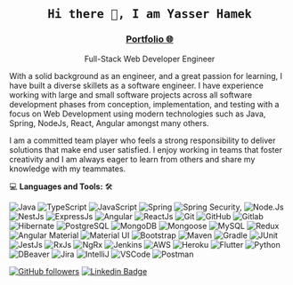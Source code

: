 <h2 align='center'><samp><strong>Hi there 👋, I am Yasser Hamek</strong></samp></h2>
<h3 align='center'><strong><a href="https://yasserhamek.github.io/portfolio/" target="_blank">Portfolio 🌐</a></strong></h3>
<p align='center'>Full-Stack Web Developer Engineer</p>

<p align='left'> With a solid background as an engineer, and a great passion for learning, I have built a diverse skillets as a software engineer. I have experience working with large and small software projects across all software development phases from conception, implementation, and testing with a focus on Web Development using modern technologies such as Java, Spring, NodeJs, React, Angular amongst many others.

I am a committed team player who feels a strong responsibility to
deliver solutions that make end user satisfied. I enjoy working in teams that foster creativity and I am always eager to learn from others and share my knowledge with my teammates. </p>

💻 **Languages and Tools:** 🛠️<br>

![Java](https://img.shields.io/badge/-Java-white?&logo=Java)
![TypeScript](https://img.shields.io/badge/-TypeScript-white?&logo=TypeScript&labelColor=white)
![JavaScript](https://img.shields.io/badge/-JavaScript-white?&logo=JavaScript&logoColor=black&labelColor=white)
![Spring](https://img.shields.io/badge/-Spring-white?&logo=Spring&labelColor=white)
![Spring Security,](https://img.shields.io/badge/-Spring%20Security-white?&logo=Spring%20Security&labelColor=white)
![Node.Js](https://img.shields.io/badge/-Node.Js-white?logo=Node.Js&labelColor=white)
![NestJs](https://img.shields.io/badge/-NestJs-white?logo=NestJs&logoColor=purple&labelColor=white)
![ExpressJs](https://img.shields.io/badge/-ExpressJs-white)
![Angular](https://img.shields.io/badge/-Angular-white?logo=Angular&logoColor=red&labelColor=white)
![ReactJs](https://img.shields.io/badge/-ReactJs-white?logo=React&labelColor=white)
![Git](https://img.shields.io/badge/-Git-white?logo=Git&labelColor=white)
![GitHub](https://img.shields.io/badge/-GitHub-white?logo=GitHub&logoColor=black&labelColor=white)
![Gitlab](https://img.shields.io/badge/-GitLab-white?logo=GitLab&labelColor=white)
![Hibernate](https://img.shields.io/badge/-Hibernate-white?logo=Hibernate&logoColor=black&labelColor=white)
![PostgreSQL](https://img.shields.io/badge/-PostgreSQL-white?logo=PostgreSQL)
![MongoDB](https://img.shields.io/badge/-MongoDB-white?logo=MongoDB)
![Mongoose](https://img.shields.io/badge/-Mongoose-white?logo=Mongoose&logoColor=brown)
![MySQL](https://img.shields.io/badge/-MySQL-white?logo=MySQL)
![Redux](https://img.shields.io/badge/-Redux-white?logo=Redux&logoColor=purple)
![Angular Material](https://img.shields.io/badge/-Angular%20Material-white?logo=Angular%20Material)
![Material UI](https://img.shields.io/badge/-Material%20UI-white?logo=Material%20UI)
![Bootstrap](https://img.shields.io/badge/-Bootstrap-white?logo=Bootstrap)
![Maven](https://img.shields.io/badge/-Maven-white?logo=Maven)
![Gradle](https://img.shields.io/badge/-Gradle-white?logo=Gradle&logoColor=black)
![JUnit](https://img.shields.io/badge/-JUnit-white?logo=JUnit)
![JestJs](https://img.shields.io/badge/-JestJs-white?logo=JestJs)
![RxJs](https://img.shields.io/badge/-RxJs-white?logo=NgRx&logoColor=purple)
![NgRx](https://img.shields.io/badge/-NgRx-white?logo=NgRx)
![Jenkins](https://img.shields.io/badge/-Jenkins-white?logo=Jenkins)
![AWS](https://img.shields.io/badge/-AWS-white?logo=AWS)
![Heroku](https://img.shields.io/badge/-Heroku-white?logo=Heroku&logoColor=purple)
![Flutter](https://img.shields.io/badge/-Flutter-white?logo=Flutter&logoColor=blue)
![Python](https://img.shields.io/badge/-Python-white?logo=Python)
![DBeaver](https://img.shields.io/badge/-DBeaver-white?logo=DBeaver)
![Jira](https://img.shields.io/badge/-Jira-white?logo=Jira&logoColor=blue)
![IntelliJ](https://img.shields.io/badge/-IntelliJ-white?logo=IntelliJ)
![VSCode](https://img.shields.io/badge/-Visual%20Studio%20Code-white?logo=Visual%20Studio%20Code&logoColor=blue)
![Postman](https://img.shields.io/badge/-Postman-white?logo=Postman)

[![GitHub followers](https://img.shields.io/github/followers/yasserhamek?style=social)](https://www.github.com/yasserhamek)
[![Linkedin Badge](https://img.shields.io/badge/-yasserhamek-blue?style=flat-square&logo=Linkedin&logoColor=white&link=https://www.linkedin.com/in/yasser-hamek/)](https://www.linkedin.com/in/yasser-hamek/)
